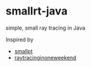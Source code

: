 # smallrt-java
simple, small ray tracing in Java

Inspired by 
- [smallpt](http://www.kevinbeason.com/smallpt/)
- [raytracinginoneweekend](https://github.com/petershirley/raytracinginoneweekend)
